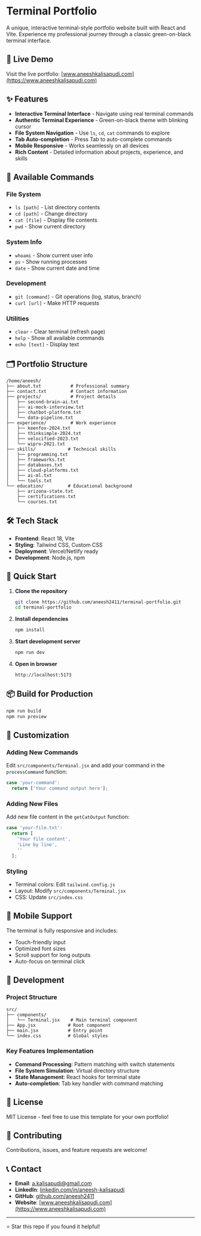 # Terminal Portfolio

A unique, interactive terminal-style portfolio website built with React and Vite. Experience my professional journey through a classic green-on-black terminal interface.

## 🎯 Live Demo

Visit the live portfolio: [www.aneeshkalisapudi.com](https://www.aneeshkalisapudi.com)

## ✨ Features

- **Interactive Terminal Interface** - Navigate using real terminal commands
- **Authentic Terminal Experience** - Green-on-black theme with blinking cursor
- **File System Navigation** - Use `ls`, `cd`, `cat` commands to explore
- **Tab Auto-completion** - Press Tab to auto-complete commands
- **Mobile Responsive** - Works seamlessly on all devices
- **Rich Content** - Detailed information about projects, experience, and skills

## 🚀 Available Commands

### File System
- `ls [path]` - List directory contents
- `cd [path]` - Change directory
- `cat [file]` - Display file contents
- `pwd` - Show current directory

### System Info
- `whoami` - Show current user info
- `ps` - Show running processes
- `date` - Show current date and time

### Development
- `git [command]` - Git operations (log, status, branch)
- `curl [url]` - Make HTTP requests

### Utilities
- `clear` - Clear terminal (refresh page)
- `help` - Show all available commands
- `echo [text]` - Display text

## 🗂️ Portfolio Structure

```
/home/aneesh/
├── about.txt           # Professional summary
├── contact.txt         # Contact information
├── projects/           # Project details
│   ├── second-brain-ai.txt
│   ├── ai-mock-interview.txt
│   ├── chatbot-platform.txt
│   └── data-pipeline.txt
├── experience/         # Work experience
│   ├── keenfox-2024.txt
│   ├── thinksimple-2024.txt
│   ├── velocified-2023.txt
│   └── wipro-2021.txt
├── skills/            # Technical skills
│   ├── programming.txt
│   ├── frameworks.txt
│   ├── databases.txt
│   ├── cloud-platforms.txt
│   ├── ai-ml.txt
│   └── tools.txt
└── education/         # Educational background
    ├── arizona-state.txt
    ├── certifications.txt
    └── courses.txt
```

## 🛠️ Tech Stack

- **Frontend**: React 18, Vite
- **Styling**: Tailwind CSS, Custom CSS
- **Deployment**: Vercel/Netlify ready
- **Development**: Node.js, npm

## 🚀 Quick Start

1. **Clone the repository**
   ```bash
   git clone https://github.com/aneesh2411/terminal-portfolio.git
   cd terminal-portfolio
   ```

2. **Install dependencies**
   ```bash
   npm install
   ```

3. **Start development server**
   ```bash
   npm run dev
   ```

4. **Open in browser**
   ```
   http://localhost:5173
   ```

## 📦 Build for Production

```bash
npm run build
npm run preview
```

## 🎨 Customization

### Adding New Commands
Edit `src/components/Terminal.jsx` and add your command in the `processCommand` function:

```javascript
case 'your-command':
  return ['Your command output here'];
```

### Adding New Files
Add new file content in the `getCatOutput` function:

```javascript
case 'your-file.txt':
  return [
    'Your file content',
    'Line by line',
    ''
  ];
```

### Styling
- Terminal colors: Edit `tailwind.config.js`
- Layout: Modify `src/components/Terminal.jsx`
- CSS: Update `src/index.css`

## 📱 Mobile Support

The terminal is fully responsive and includes:
- Touch-friendly input
- Optimized font sizes
- Scroll support for long outputs
- Auto-focus on terminal click

## 🔧 Development

### Project Structure
```
src/
├── components/
│   └── Terminal.jsx    # Main terminal component
├── App.jsx            # Root component
├── main.jsx           # Entry point
└── index.css          # Global styles
```

### Key Features Implementation
- **Command Processing**: Pattern matching with switch statements
- **File System Simulation**: Virtual directory structure
- **State Management**: React hooks for terminal state
- **Auto-completion**: Tab key handler with command matching

## 📄 License

MIT License - feel free to use this template for your own portfolio!

## 🤝 Contributing

Contributions, issues, and feature requests are welcome!

## 📞 Contact

- **Email**: a.kalisapudi@gmail.com
- **LinkedIn**: [linkedin.com/in/aneesh-kalisapudi](https://linkedin.com/in/aneesh-kalisapudi)
- **GitHub**: [github.com/aneesh2411](https://github.com/aneesh2411)
- **Website**: [www.aneeshkalisapudi.com](https://www.aneeshkalisapudi.com)

---

⭐ Star this repo if you found it helpful!
